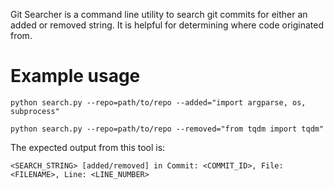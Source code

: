 Git Searcher is a command line utility to search git commits for either an added or removed string. It is helpful for determining where code originated from.

# Example usage
```
python search.py --repo=path/to/repo --added="import argparse, os, subprocess"
```

```
python search.py --repo=path/to/repo --removed="from tqdm import tqdm"
```

The expected output from this tool is:
```
<SEARCH_STRING> [added/removed] in Commit: <COMMIT_ID>, File: <FILENAME>, Line: <LINE_NUMBER>
```

